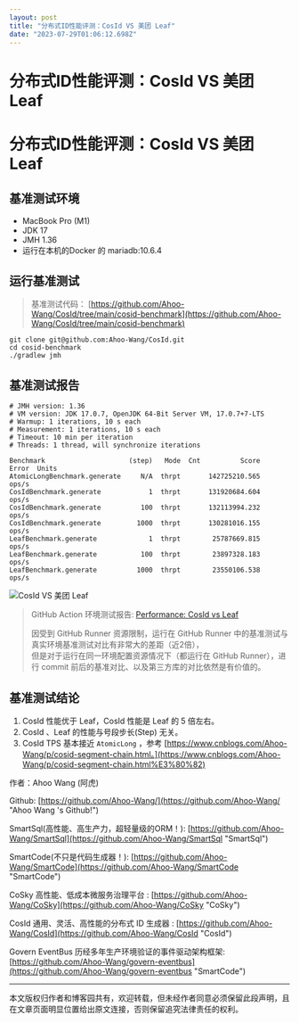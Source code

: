```yaml
---
layout: post
title: "分布式ID性能评测：CosId VS 美团 Leaf"
date: "2023-07-29T01:06:12.698Z"
---
```

分布式ID性能评测：CosId VS 美团 Leaf
==========================

分布式ID性能评测：CosId VS 美团 Leaf
==========================

基准测试环境
------

*   MacBook Pro (M1)
*   JDK 17
*   JMH 1.36
*   运行在本机的Docker 的 mariadb:10.6.4

运行基准测试
------

> 基准测试代码： [https://github.com/Ahoo-Wang/CosId/tree/main/cosid-benchmark](https://github.com/Ahoo-Wang/CosId/tree/main/cosid-benchmark)

    git clone git@github.com:Ahoo-Wang/CosId.git
    cd cosid-benchmark
    ./gradlew jmh
    

基准测试报告
------

    # JMH version: 1.36
    # VM version: JDK 17.0.7, OpenJDK 64-Bit Server VM, 17.0.7+7-LTS
    # Warmup: 1 iterations, 10 s each
    # Measurement: 1 iterations, 10 s each
    # Timeout: 10 min per iteration
    # Threads: 1 thread, will synchronize iterations
    
    Benchmark                     (step)   Mode  Cnt          Score   Error  Units
    AtomicLongBenchmark.generate     N/A  thrpt       142725210.565          ops/s
    CosIdBenchmark.generate            1  thrpt       131920684.604          ops/s
    CosIdBenchmark.generate          100  thrpt       132113994.232          ops/s
    CosIdBenchmark.generate         1000  thrpt       130281016.155          ops/s
    LeafBenchmark.generate             1  thrpt        25787669.815          ops/s
    LeafBenchmark.generate           100  thrpt        23897328.183          ops/s
    LeafBenchmark.generate          1000  thrpt        23550106.538          ops/s
    

![CosId VS 美团 Leaf](https://img2023.cnblogs.com/blog/457833/202307/457833-20230728224352477-1297030204.png)

> GitHub Action 环境测试报告: [Performance: CosId vs Leaf](https://github.com/Ahoo-Wang/CosId/issues/22)
> 
> 因受到 GitHub Runner 资源限制，运行在 GitHub Runner 中的基准测试与真实环境基准测试对比有非常大的差距（近2倍），  
> 但是对于运行在同一环境配置资源情况下（都运行在 GitHub Runner），进行 commit 前后的基准对比、以及第三方库的对比依然是有价值的。

基准测试结论
------

1.  CosId 性能优于 Leaf，CosId 性能是 Leaf 的 5 倍左右。
2.  CosId 、Leaf 的性能与号段步长(Step) 无关。
3.  CosId TPS 基本接近 `AtomicLong` ，参考 [https://www.cnblogs.com/Ahoo-Wang/p/cosid-segment-chain.html。](https://www.cnblogs.com/Ahoo-Wang/p/cosid-segment-chain.html%E3%80%82)

作者：Ahoo Wang (阿虎)

Github: [https://github.com/Ahoo-Wang/](https://github.com/Ahoo-Wang/ "Ahoo Wang 's Github!")

SmartSql(高性能、高生产力，超轻量级的ORM！): [https://github.com/Ahoo-Wang/SmartSql](https://github.com/Ahoo-Wang/SmartSql "SmartSql")

SmartCode(不只是代码生成器！): [https://github.com/Ahoo-Wang/SmartCode](https://github.com/Ahoo-Wang/SmartCode "SmartCode")

CoSky 高性能、低成本微服务治理平台 : [https://github.com/Ahoo-Wang/CoSky](https://github.com/Ahoo-Wang/CoSky "CoSky")

CosId 通用、灵活、高性能的分布式 ID 生成器 : [https://github.com/Ahoo-Wang/CosId](https://github.com/Ahoo-Wang/CosId "CosId")

Govern EventBus 历经多年生产环境验证的事件驱动架构框架: [https://github.com/Ahoo-Wang/govern-eventbus](https://github.com/Ahoo-Wang/govern-eventbus "SmartCode")

* * *

本文版权归作者和博客园共有，欢迎转载，但未经作者同意必须保留此段声明，且在文章页面明显位置给出原文连接，否则保留追究法律责任的权利。